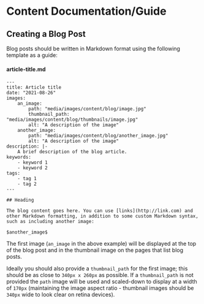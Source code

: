 # Content Documentation/Guide

## Creating a Blog Post

Blog posts should be written in Markdown format using the following template as a guide:

#### article-title.md
```
---
title: Article title
date: "2021-08-26"
images:
	an_image:
		path: "media/images/content/blog/image.jpg"
		thumbnail_path: "media/images/content/blog/thumbnails/image.jpg"
		alt: "A description of the image"
	another_image:
		path: "media/images/content/blog/another_image.jpg"
		alt: "A description of the image"
description: |-
	A brief description of the blog article.
keywords:
	- keyword 1
	- keyword 2
tags:
	- tag 1
	- tag 2
---

## Heading  

The blog content goes here. You can use [links](http://link.com) and other Markdown formatting, in addition to some custom Markdown syntax, such as including another image:

$another_image$
```

The first image (`an_image` in the above example) will be displayed at the top of the blog post and in the thumbnail image on the pages that list blog posts. 

Ideally you should also provide a `thumbnail_path` for the first image; this should be as close to `340px x 260px` as possible. If a `thumbnail_path` is not provided the `path` image will be used and scaled-down to display at a width of `170px`  (maintaining the image aspect ratio - thumbnail images should be `340px` wide to look clear on retina devices).
